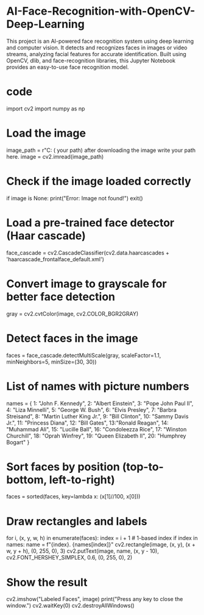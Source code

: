 # AI-Face-Recognition-with-OpenCV-Deep-Learning
This project is an AI-powered face recognition system using deep learning and computer vision. It detects and recognizes faces in images or video streams, analyzing facial features for accurate identification. Built using OpenCV, dlib, and face-recognition libraries, this Jupyter Notebook provides an easy-to-use face recognition model.
# code
import cv2
import numpy as np

# Load the image
image_path = r"C: ( your path) after downloading the image write your path here.
image = cv2.imread(image_path)

# Check if the image loaded correctly
if image is None:
    print("Error: Image not found!")
    exit()

# Load a pre-trained face detector (Haar cascade)
face_cascade = cv2.CascadeClassifier(cv2.data.haarcascades + 'haarcascade_frontalface_default.xml')

# Convert image to grayscale for better face detection
gray = cv2.cvtColor(image, cv2.COLOR_BGR2GRAY)

# Detect faces in the image
faces = face_cascade.detectMultiScale(gray, scaleFactor=1.1, minNeighbors=5, minSize=(30, 30))

# List of names with picture numbers
names = {
    1: "John F. Kennedy",
    2: "Albert Einstein",
    3: "Pope John Paul II",
    4: "Liza Minnelli",
    5: "George W. Bush",
    6: "Elvis Presley",
    7: "Barbra Streisand",
    8: "Martin Luther King Jr.",
    9: "Bill Clinton",
    10: "Sammy Davis Jr.",
    11: "Princess Diana",
    12: "Bill Gates",
    13:"Ronald Reagan",
    14: "Muhammad Ali",
    15: "Lucille Ball",
    16: "Condoleezza Rice",
    17: "Winston Churchill",
    18: "Oprah Winfrey",
    19: "Queen Elizabeth II",
    20: "Humphrey Bogart"
}

# Sort faces by position (top-to-bottom, left-to-right)
faces = sorted(faces, key=lambda x: (x[1]//100, x[0]))

# Draw rectangles and labels
for i, (x, y, w, h) in enumerate(faces):
    index = i + 1  # 1-based index
    if index in names:
        name = f"{index}. {names[index]}"
        cv2.rectangle(image, (x, y), (x + w, y + h), (0, 255, 0), 3)
        cv2.putText(image, name, (x, y - 10), cv2.FONT_HERSHEY_SIMPLEX, 0.6, (0, 255, 0), 2)

# Show the result
cv2.imshow("Labeled Faces", image)
print("Press any key to close the window.")
cv2.waitKey(0)
cv2.destroyAllWindows()                                                                   
          
                                                                      
